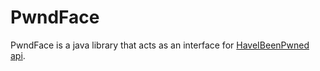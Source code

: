 # PwndFace

PwndFace is a java library that acts as an interface for [HaveIBeenPwned api](https://haveibeenpwned.com/API).

